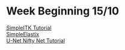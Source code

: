 # Week Beginning 15/10

[SimpleITK Tutorial](https://github.com/SimpleITK/ISBI2018_TUTORIAL)<br>
[SimpleElastix](https://simpleelastix.readthedocs.io/index.html)<br>
[U-Net Nifty Net Tutorial](https://github.com/NifTK/NiftyNet/blob/dev/demos/unet/U-Net_Demo.ipynb)
